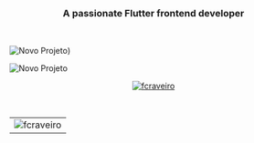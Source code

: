 <br>
<h3 align="center">A passionate Flutter frontend developer</h3>
<br>

![Novo Projeto]([https://github.com/user-attachments/assets/d6981a99-2f05-41ca-8aad-0a6b4b29c464))


![Novo Projeto](https://github.com/user-attachments/assets/d6981a99-2f05-41ca-8aad-0a6b4b29c464)



<p align="center"> <a href="https://github.com/ryo-ma/github-profile-trophy"><img src="https://github-profile-trophy.vercel.app/?username=fcraveiro&theme=onedark" alt="fcraveiro" /></a> </p>
<br>
<table align="center" border="0" cellpadding="1" cellspacing="1" style="width:650px;">
	<tbody>
		<tr>
			<td><img align="center" src="https://github-readme-streak-stats.herokuapp.com/?user=fcraveiro&" alt="fcraveiro" /></td>
</tr>
	</tbody>
</table>
